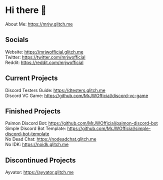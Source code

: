 # Hi there 👋
About Me: https://mrjw.glitch.me

## Socials 
Website: https://mrjwofficial.glitch.me <br />
Twitter: https://twitter.com/mrjwofficial <br />
Reddit: https://reddit.com/mrjwofficial <br />

## Current Projects
Discord Testers Guide: https://dtesters.glitch.me <br />
Discord VC Game: https://github.com/MrJWOfficial/discord-vc-game

## Finished Projects
Paimon Discord Bot: https://github.com/MrJWOfficial/paimon-discord-bot <br />
Simple Discord Bot Template: https://github.com/MrJWOfficial/simple-discord-bot-template <br />
No Dead Chat: https://nodeadchat.glitch.me <br />
No IDK: https://noidk.glitch.me

## Discontinued Projects
Ayvator: https://ayvator.glitch.me
